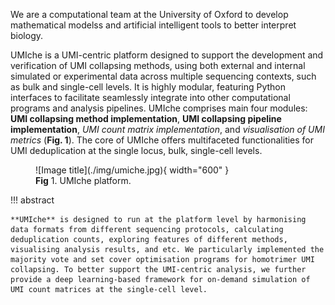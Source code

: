 We are a computational team at the University of Oxford to develop mathematical modelss and artificial intelligent tools to better interpret biology.

UMIche is a UMI-centric platform designed to support the development and verification of UMI  collapsing methods, using both external and internal simulated or experimental data across multiple sequencing contexts, such as bulk and single-cell levels. It is highly modular, featuring Python interfaces to facilitate seamlessly integrate into other computational programs and analysis pipelines. UMIche comprises main four modules: **UMI collapsing method implementation**, **UMI collapsing pipeline implementation**, *UMI count matrix implementation*, and *visualisation of UMI metrics* (**Fig. 1**). The core of UMIche offers multifaceted functionalities for UMI deduplication at the single locus, bulk, single-cell levels.

<figure markdown="span">
  ![Image title](./img/umiche.jpg){ width="600" }
    <figcaption><strong>Fig</strong> 1. UMIche platform. </figcaption>
</figure>


!!! abstract 

    **UMIche** is designed to run at the platform level by harmonising data formats from different sequencing protocols, calculating deduplication counts, exploring features of different methods, visualising analysis results, and etc. We particularly implemented the majority vote and set cover optimisation programs for homotrimer UMI collapsing. To better support the UMI-centric analysis, we further provide a deep learning-based framework for on-demand simulation of UMI count matrices at the single-cell level.
